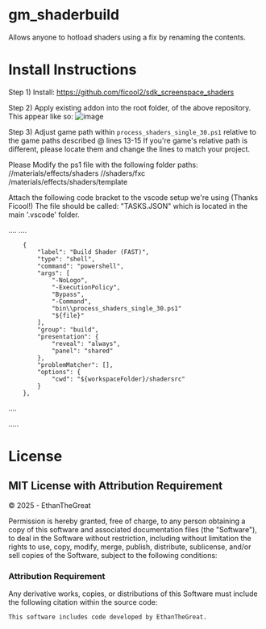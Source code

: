 # gm_shaderbuild
Allows anyone to hotload shaders using a fix by renaming the contents.


# Install Instructions
Step 1) Install: https://github.com/ficool2/sdk_screenspace_shaders

Step 2) Apply existing addon into the root folder, of the above repository. 
        This appear like so:
![image](https://github.com/user-attachments/assets/68d4cd0e-0a15-4827-a155-7f2b74986897)


Step 3) Adjust game path within `process_shaders_single_30.ps1` relative to the game paths described @ lines 13-15
        If you're game's relative path is different, please locate them and change the lines to match your project.

Please Modify the ps1 file with the following folder paths:
        <garrysmod>/<garrysmod>/materials/effects/shaders
        <garrysmod>/<garrysmod>/shaders/fxc
        <ToolDir>/materials/effects/shaders/template

Attach the following code bracket to the vscode setup we're using (Thanks Ficool!)
The file should be called: "TASKS.JSON" which is located in the main '.vscode' folder.


....
....

        {
            "label": "Build Shader (FAST)",
            "type": "shell",
            "command": "powershell",
            "args": [
                "-NoLogo",
                "-ExecutionPolicy",
                "Bypass",
                "-Command",
                "bin\\process_shaders_single_30.ps1"
                "${file}"
            ],
            "group": "build",
            "presentation": {
                "reveal": "always",
                "panel": "shared"
            },
            "problemMatcher": [],
            "options": {
                "cwd": "${workspaceFolder}/shadersrc"
            }
        },

....

.....


# License

## MIT License with Attribution Requirement  

© 2025 - EthanTheGreat 

Permission is hereby granted, free of charge, to any person obtaining a copy of this software and associated documentation files (the "Software"), to deal in the Software without restriction, including without limitation the rights to use, copy, modify, merge, publish, distribute, sublicense, and/or sell copies of the Software, subject to the following conditions:  

### Attribution Requirement  
Any derivative works, copies, or distributions of this Software must include the following citation within the source code:  

```plaintext
This software includes code developed by EthanTheGreat.
